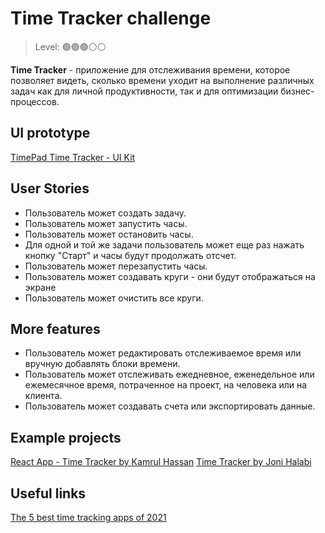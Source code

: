 # Time Tracker challenge

> Level: 🟢🟢🟢⚪️⚪️

**Time Tracker** - приложение для отслеживания времени, которое позволяет видеть, сколько времени уходит на выполнение различных задач как для личной продуктивности, так и для оптимизации бизнес-процессов.

## UI prototype

[TimePad Time Tracker - UI Kit](https://www.figma.com/community/file/877861267642234232?preview=fullscreen)

## User Stories

- Пользователь может создать задачу.
- Пользователь может запустить часы.
- Пользователь может остановить часы.
- Для одной и той же задачи пользователь может еще раз нажать кнопку "Старт" и часы будут продолжать отсчет.
- Пользователь может перезапустить часы.
- Пользователь может создавать круги - они будут отображаться на экране
- Пользователь может очистить все круги.

## More features

- Пользователь может редактировать отслеживаемое время или вручную добавлять блоки времени.
- Пользователь может отслеживать ежедневное, еженедельное или ежемесячное время, потраченное на проект, на человека или на клиента. 
- Пользователь может создавать счета или экспортировать данные. 

## Example projects

[React App - Time Tracker by Kamrul Hassan](https://codepen.io/kamrulhassan/pen/WXYWEg)
[Time Tracker by Joni Halabi](https://codepen.io/thatdevgirl/pen/wJBoJX)

## Useful links

[The 5 best time tracking apps of 2021](https://zapier.com/blog/best-time-tracking-apps/)

